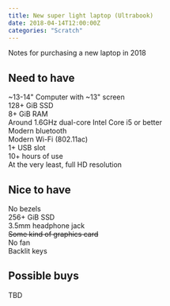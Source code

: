 ```yaml
---
title: New super light laptop (Ultrabook)
date: 2018-04-14T12:00:00Z
categories: "Scratch"
---
```

Notes for purchasing a new laptop in 2018

## Need to have
~13-14" Computer with ~13" screen  
128+ GiB SSD  
8+ GiB RAM  
Around 1.6GHz dual-core Intel Core i5 or better  
Modern bluetooth  
Modern Wi-Fi (802.11ac)  
1+ USB slot  
10+ hours of use  
At the very least, full HD resolution  

## Nice to have
No bezels  
256+ GiB SSD  
3.5mm headphone jack  
~~Some kind of graphics card~~  
No fan  
Backlit keys  

## Possible buys
TBD  

